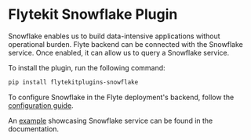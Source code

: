 # Flytekit Snowflake Plugin

Snowflake enables us to build data-intensive applications without operational burden. Flyte backend can be connected with the Snowflake service. Once enabled, it can allow us to query a Snowflake service.

To install the plugin, run the following command:

```bash
pip install flytekitplugins-snowflake
```

To configure Snowflake in the Flyte deployment's backend, follow the [configuration guide](https://docs.flyte.org/projects/cookbook/en/latest/auto/integrations/external_services/snowflake/index.html#configuring-the-backend-to-get-snowflake-working).

An [example](https://docs.flyte.org/projects/cookbook/en/latest/auto/integrations/external_services/snowflake/snowflake.html#sphx-glr-auto-integrations-external-services-snowflake-snowflake-py) showcasing Snowflake service can be found in the documentation.
